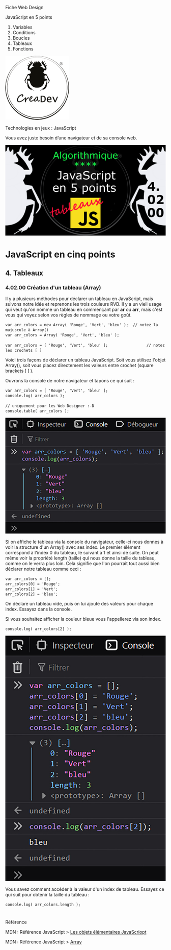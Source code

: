 Fiche Web Design

JavaScript en 5 points
1.  Variables
2.  Conditions
3.  Boucles
4.  Tableaux
5.  Fonctions

[![CreaDev](../images/logo-creadev-210207-R-200.png)](http://www.creadev.ninja/)

Technologies en jeux : JavaScript

Vous avez juste besoin d’une navigateur et de sa console web.

[![Le modulo en JavaScript](../images/JS-en-5-pts-04-02-00_creation-de-tableau.png)](https://www.youtube.com/watch?v=HcgoDfQKC98)

# JavaScript en cinq points

## 4. Tableaux

### 4.02.00 Création d'un tableau (Array)

Il y a plusieurs méthodes pour déclarer un tableau en JavaScript, mais suivons notre idée et reprenons les trois couleurs RVB. Il y a un vieil usage qui veut qu'on nomme un tableau en commençant par **ar** ou **arr**, mais c'est vous qui voyez selon vos règles de nommage ou votre goût.

    var arr_colors = new Array( 'Rouge', 'Vert', 'bleu' );  // notez la majuscule à Array()
    var arr_colors = Array( 'Rouge', 'Vert', 'bleu' ); 

    var arr_colors = [ 'Rouge', 'Vert', 'bleu' ];                 // notez les crochets [ ]

Voici trois façons de déclarer un tableau JavaScript. Soit vous utilisez l'objet Array(), soit vous placez directement les valeurs entre crochet (square brackets [ ] ).

Ouvrons la console de notre navigateur et tapons ce qui suit :

    var arr_colors = [ 'Rouge', 'Vert', 'bleu' ];
    console.log( arr_colors );

    // uniquement pour les Web Designer :-D
    console.table( arr_colors );

![array-console001](../images/diagram/array-console001.jpg)

Si on affiche le tableau via la console du navigateur, celle-ci nous donnes à voir la structure d'un Array() avec ses index. Le premier élément correspond à l'index 0 du tableau, le suivant à 1 et ainsi de suite. On peut même voir la propriété length (taille) qui nous donne la taille du tableau, comme on le verra plus loin. Cela signifie que l'on pourrait tout aussi bien déclarer notre tableau comme ceci :

    var arr_colors = [];
    arr_colors[0] = 'Rouge';
    arr_colors[1] = 'Vert';
    arr_colors[2] = 'bleu';

On déclare un tableau vide, puis on lui ajoute des valeurs pour chaque index. Essayez dans la console.

Si vous souhaitez afficher la couleur bleue vous l'appellerez via son index.

    console.log( arr_colors[2] );

![array-console001](../images/diagram/array-console002.jpg)

Vous savez comment accéder à la valeur d'un index de tableau.
Essayez ce qui suit pour obtenir la taille du tableau : 

    console.log( arr_colors.length );

#
Référence

MDN : Référence JavaScript > [Les objets élémentaires JavaScriopt](https://developer.mozilla.org/fr/docs/conflicting/Web/JavaScript/Guide)

MDN : Référence JavaScript > [Array](https://developer.mozilla.org/fr/docs/Web/JavaScript/Reference/Global_Objects/Array)